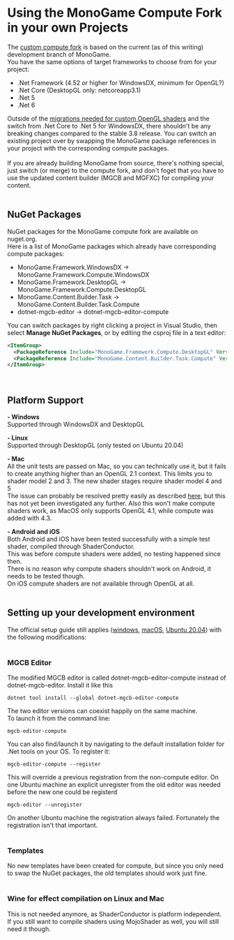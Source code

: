 # Using the MonoGame Compute Fork in your own Projects
The [custom compute fork](https://github.com/cpt-max/MonoGame) is based on the current (as of this writing) development branch of MonoGame.<br>
You have the same options of target frameworks to choose from for your project:
- .Net Framework (4.52 or higher for WindowsDX, minimum for OpenGL?)
- .Net Core (DesktopGL only: netcoreapp3.1)
- .Net 5
- .Net 6

Outside of the [migrations needed for custom OpenGL shaders](https://github.com/cpt-max/Docs/blob/master/Migrating%20shaders%20to%20ShaderConductor.md) and the switch from .Net Core to .Net 5 for WindowsDX, there shouldn't be any breaking changes compared to the stable 3.8 release.
You can switch an existing project over by swapping the MonoGame package references in your project with the corresponding compute packages.
<br><br>
If you are already building MonoGame from source, there's nothing special, just switch (or merge) to the compute fork, and don't foget that you have to use the updated content builder (MGCB and MGFXC) for compiling your content.
<br><br>



## NuGet Packages
NuGet packages for the MonoGame compute fork are available on nuget.org.<br>
Here is a list of MonoGame packages which already have corresponding compute packages:
- MonoGame.Framework.WindowsDX -> MonoGame.Framework.Compute.WindowsDX
- MonoGame.Framework.DesktopGL -> MonoGame.Framework.Compute.DesktopGL
- MonoGame.Content.Builder.Task -> MonoGame.Content.Builder.Task.Compute
- dotnet-mgcb-editor -> dotnet-mgcb-editor-compute

You can switch packages by right clicking a project in Visual Studio, then select <b>Manage NuGet Packages</b>, or by editing the csproj file in a text editor:
```XML
<ItemGroup>
  <PackageReference Include="MonoGame.Framework.Compute.DesktopGL" Version="3.8.1.1" />
  <PackageReference Include="MonoGame.Content.Builder.Task.Compute" Version="3.8.1" />
</ItemGroup>
```
<br>



## Platform Support

<b>- Windows</b><br>
Supported through WindowsDX and DesktopGL
<br>

<b>- Linux</b><br>
Supported through DesktopGL (only tested on Ubuntu 20.04)
<br>

<b>- Mac</b><br>
All the unit tests are passed on Mac, so you can technically use it, but it fails to create anything higher than an OpenGL 2.1 context.
This limits you to shader model 2 and 3. The new shader stages require shader model 4 and 5<br>
The issue can probably be resolved pretty easily as described [here](https://stackoverflow.com/questions/19658745/why-is-my-opengl-version-always-2-1-on-mac-os-x), 
but this has not yet been investigated any further. Also this won't make compute shaders work, as MacOS only supports OpenGL 4.1, while compute was added with 4.3.
<br>

<b>- Android and iOS</b><br>
Both Android and iOS have been tested successfully with a simple test shader, compiled through ShaderConductor.<br>
This was before compute shaders were added, no testing happened since then.<br>
There is no reason why compute shaders shouldn't work on Android, it needs to be tested though.<br>
On iOS compute shaders are not available through OpenGL at all.
<br><br>



## Setting up your development environment
The official setup guide still applies 
([windows](https://docs.monogame.net/articles/getting_started/1_setting_up_your_development_environment_windows.html), 
[macOS](https://docs.monogame.net/articles/getting_started/1_setting_up_your_development_environment_macos.html), 
[Ubuntu 20.04](https://docs.monogame.net/articles/getting_started/1_setting_up_your_development_environment_ubuntu.html))
with the following modifications:
<br><br>


### MGCB Editor
The modified MGCB editor is called dotnet-mgcb-editor-compute instead of dotnet-mgcb-editor. Install it like this
```
dotnet tool install --global dotnet-mgcb-editor-compute
```
The two editor versions can coexist happily on the same machine.<br>
To launch it from the command line:
```
mgcb-editor-compute
```
You can also find/launch it by navigating to the default installation folder for .Net tools on your OS. 
To register it:
```
mgcb-editor-compute --register
```
This will override a previous registration from the non-compute editor.
On one Ubuntu machine an explicit unregister from the old editor was needed before the new one could be registerd
```
mgcb-editor --unregister
```
On another Ubuntu machine the registration always failed. Fortunately the registration isn't that important.
<br><br>


### Templates 
No new templates have been created for compute, but since you only need to swap the NuGet packages, the old templates should work just fine. 
<br><br>


### Wine for effect compilation on Linux and Mac
This is not needed anymore, as ShaderConductor is platform independent. If you still want to compile shaders using MojoShader as well, you will still need it though.
<br><br>
